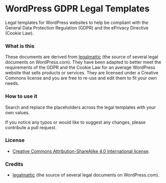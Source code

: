 # WordPress GDPR Legal Templates

Legal templates for WordPress websites to help be compliant with the General Data Protection Regulation (GDPR) and the ePrivacy Directive (Cookie Law).

### What is this
These documents are derived from [legalmattic](https://github.com/Automattic/legalmattic "Legalmattic by Automattic on GitHub") (the source of several legal documents on WordPress.com). They have been adapted to better meet the requirements of the GDPR and the Cookie Law for an average WordPress website that sells products or services. They are licensed under a Creative Commons license and you are free to re-use and edit them to fit your own needs. 

### How to use it
Search and replace the placeholders across the legal templates with your own values.

If you notice any typos or would like to suggest any changes, please contribute a pull request.

### License
* [Creative Commons Attribution-ShareAlike 4.0 International license](http://creativecommons.org/licenses/by-sa/4.0/).

### Credits
* [legalmattic](https://github.com/Automattic/legalmattic "Legalmattic by Automattic on GitHub") (the source of several legal documents on WordPress.com).
